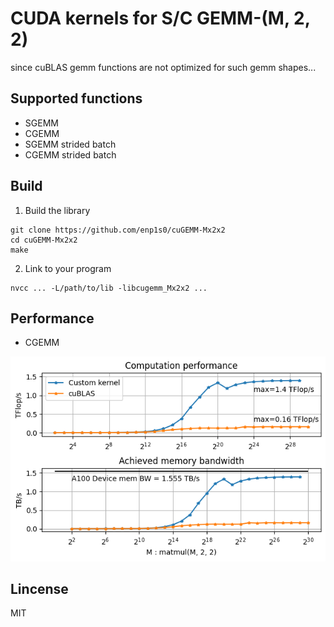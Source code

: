 # CUDA kernels for S/C GEMM-(M, 2, 2)

since cuBLAS gemm functions are not optimized for such gemm shapes...

## Supported functions
- SGEMM
- CGEMM
- SGEMM strided batch
- CGEMM strided batch

## Build
1. Build the library
```
git clone https://github.com/enp1s0/cuGEMM-Mx2x2
cd cuGEMM-Mx2x2
make
```

2. Link to your program
```
nvcc ... -L/path/to/lib -libcugemm_Mx2x2 ...
```

## Performance

- CGEMM

![performacne](./docs/gemm_Mx2x2.png)

## Lincense
MIT
